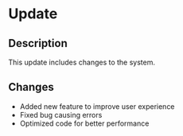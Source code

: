 # Update

## Description
This update includes changes to the system.

## Changes
- Added new feature to improve user experience
- Fixed bug causing errors
- Optimized code for better performance